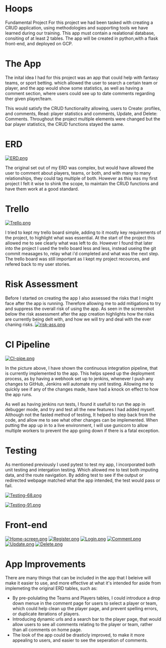 # Hoops
Fundamental Project
For this project we had been tasked with creating a CRUD application, using methodologies and supporting tools we have learned during our training. This app must contain a realational database, consiting of at least 2 tables. The app will be created in python,with a flask front-end, and deployed on GCP.  

# The App
The inital idea I had for this project was an app that could help with fantasy teams, or sport betting. which allowed the user to search a certain team or player, and the app would show some statistics, as well as having a comment section, where users could see up to date comments regarding ther given player/team. 

This would satisfy the CRUD functionality allowing, users to Create: profiles, and comments, Read: player statistics and comments, Update, and Delete: Comments. Throughout the project multiple elements were changed but the bar player statistics, the CRUD functions stayed the same.

# ERD
[![ERD.png](https://i.postimg.cc/QMCtNm0R/ERD.png)](https://postimg.cc/jWVKZHVX)

The original set out of my ERD was complex, but would have allowed the user to comment about players, teams, or both, and with many to many relationships, they could tag multiple of both. However as this was my first project I felt it wise to shink the scope, to maintain the CRUD functions and have them work at a good standard. 

# Trello 
[![Trello.png](https://i.postimg.cc/c4T0KYgZ/Trello.png)](https://postimg.cc/CzZWXRs6)

I tried to kept my trello board simple, adding to it mostly key requirements of the project, to highlight what was essential. At the start of the project this allowed me to see clearly what was left to do. However I found that later into the project I used the trello board less and less, instead useing the git commit measages to, relay what i'd completed and what was the next step. The trello board was still important as I kept my project recources, and refered back to my user stories. 

# Risk Assessment
Before I started on creating the app I also assessed the risks that I might face after the app is running. Therefore allowing me to add mitigations to try and suppress the overall risk of using the app. As seen in the screenshot below the risk assessment after the app creation highlights how the risks are currently being delt with, and how we will try and deal with the ever chaning risks. 
[![risk-ass.png](https://i.postimg.cc/CxPh2DSJ/risk-ass.png)](https://postimg.cc/yDRCgDJS)

# CI Pipeline
[![CI-pipe.png](https://i.postimg.cc/DyfKKZCN/CI-pipe.png)](https://postimg.cc/5jrrBxW5)

In the picture above, I have shown the continuous integration pipeline, that is currently implemented to the app. This helps speed up the deployment process, as by having a webhook set up to jenkins, whenever I push any changes to GitHub, Jenkins will automate my unit testing. Allowing me to quickly see if any of the changes made, have had a knock on effect to how the app runs. 

As well as having jenkins run tests, I found it usefull to run the app in debugger mode, and try and test all the new features I had added myself. Although not the fasted method of testing, It helped to step back from the code, and allow me to see what other changes can be implemented. When putting the app up in to a live environment, I will use gunicorn to allow multiple workers to prevent the app going down if there is a fatal exception. 

# Testing
As mentioned previously I used pytest to test my app, I incorporated both unit testing and intergation testing. Which allowed me to test both imputing data, and the route navigation. By adding test to see if the output or redirected webpage matched what the app intended, the test would pass or fail. 

[![Testing-68.png](https://i.postimg.cc/x1hrHP0r/Testing-68.png)](https://postimg.cc/3kXbQm49)

[![Testing-91.png](https://i.postimg.cc/prq4df06/Testing-91.png)](https://postimg.cc/zHH0tgYC)


# Front-end
[![Home-screen.png](https://i.postimg.cc/Z5Sf4xyT/Home-screen.png)](https://postimg.cc/LnxkVfT7)
[![Register.png](https://i.postimg.cc/tgrDd0vT/Register.png)](https://postimg.cc/nsDvZWJb)
[![Login.png](https://i.postimg.cc/tTYk2r8z/Login.png)](https://postimg.cc/Q9ZcMq8B)
[![Comment.png](https://i.postimg.cc/Gh0KxxKk/Comment.png)](https://postimg.cc/XX89VFTJ)
[![Update.png](https://i.postimg.cc/g2mKfcfj/Update.png)](https://postimg.cc/crkY3W1G)
[![Delete.png](https://i.postimg.cc/8CnBJRsf/Delete.png)](https://postimg.cc/nsBQNQ4n)


# App Improvements
There are many things that can be included in the app that I beleive will make it easier to use, and more effective at what it's intended for aside from implemeting the original ERD tables, such as:
 - By pre-polulating the Teams and Players tables, I could introduce a drop down menue in the comment page for users to select a player or team, which could help clean up the player page, and prevent spelling errors, or duplicate iterations of players. 
 - Introducing dynamic urls and a search bar to the player page, that would allow users to see all comments relating to the player or team, rather than all comments on home page.
 - The look of the app could be drasticly improved, to make it more appealing to users, and easier to see the seperation of comments.
 
 





